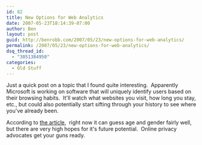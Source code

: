 ```yaml
---
id: 82
title: New Options for Web Analytics
date: 2007-05-23T18:14:39-07:00
author: Ben
layout: post
guid: http://benrobb.com/2007/05/23/new-options-for-web-analytics/
permalink: /2007/05/23/new-options-for-web-analytics/
dsq_thread_id:
  - "3051384950"
categories:
  - Old Stuff
---
```

Just a quick post on a topic that I found quite interesting.  Apparently Microsoft is working on software that will uniquely identify users based on their browsing habits.  It'll watch what websites you visit, how long you stay, etc., but could also potentially start sifting through your history to see where you've already been.

According to <a href="http://www.newscientisttech.com/article.ns?id=mg19426046.400&amp;feedId=being-human_rss20" title="New software can identify you">the article</a>,  right now it can guess age and gender fairly well, but there are very high hopes for it's future potential.  Online privacy advocates get your guns ready.